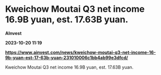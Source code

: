 # Kweichow Moutai Q3 net income 16.9B yuan, est. 17.63B yuan.
**AInvest**

**2023-10-20 11:19**

**https://www.ainvest.com/news/kweichow-moutai-q3-net-income-16-9b-yuan-est-17-63b-yuan-231010006c1bb4ab99e3dfcd/**

Kweichow Moutai Q3 net income 16.9B yuan, est. 17.63B yuan.
